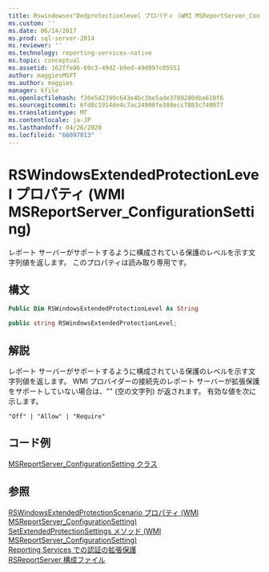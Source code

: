 ```yaml
---
title: Rswindowsex"Dedprotectionlevel プロパティ (WMI MSReportServer_ConfigurationSetting) |Microsoft Docs
ms.custom: ''
ms.date: 06/14/2017
ms.prod: sql-server-2014
ms.reviewer: ''
ms.technology: reporting-services-native
ms.topic: conceptual
ms.assetid: 162ffe86-69c3-49d2-b9ed-49d097c05551
author: maggiesMSFT
ms.author: maggies
manager: kfile
ms.openlocfilehash: f30e5d2399c643e4bc3be5ade3789280dba610f6
ms.sourcegitcommit: 6fd8c1914de4c7ac24900fe388ecc7883c740077
ms.translationtype: MT
ms.contentlocale: ja-JP
ms.lasthandoff: 04/26/2020
ms.locfileid: "66097013"
---
```

# <a name="rswindowsextendedprotectionlevel-property-wmi-msreportserver_configurationsetting"></a>RSWindowsExtendedProtectionLevel プロパティ (WMI MSReportServer_ConfigurationSetting)
  レポート サーバーがサポートするように構成されている保護のレベルを示す文字列値を返します。 このプロパティは読み取り専用です。  
  
## <a name="syntax"></a>構文  
  
```vb  
Public Dim RSWindowsExtendedProtectionLevel As String  
```  
  
```csharp  
public string RSWindowsExtendedProtectionLevel;  
```  
  
## <a name="remarks"></a>解説  
 レポート サーバーがサポートするように構成されている保護のレベルを示す文字列値を返します。 WMI プロバイダーの接続先のレポート サーバーが拡張保護をサポートしていない場合は、"" (空の文字列) が返されます。 有効な値を次に示します。  
  
 `"Off" | "Allow" | "Require"`  
  
## <a name="example-code"></a>コード例  
 [MSReportServer_ConfigurationSetting クラス](msreportserver-configurationsetting-class.md)  
  
## <a name="see-also"></a>参照  
 [RSWindowsExtendedProtectionScenario プロパティ (WMI MSReportServer_ConfigurationSetting)](rswindowsextendedprotectionscenario-property.md)   
 [SetExtendedProtectionSettings メソッド (WMI MSReportServer_ConfigurationSetting)](configurationsetting-method-setextendedprotectionsettings.md)   
 [Reporting Services での認証の拡張保護](../security/extended-protection-for-authentication-with-reporting-services.md)   
 [RSReportServer 構成ファイル](../report-server/rsreportserver-config-configuration-file.md)  
  
  
